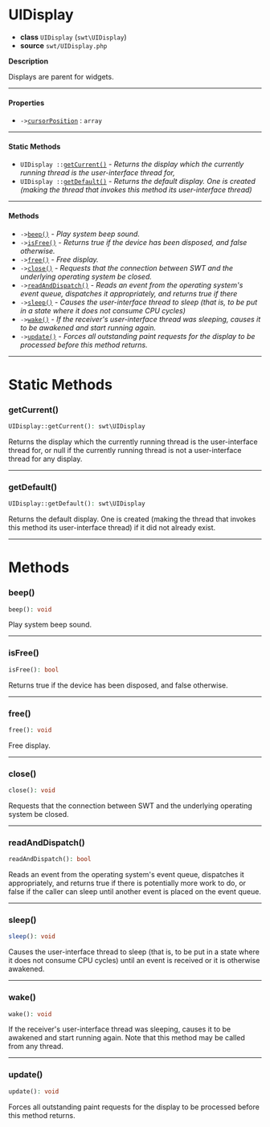 # UIDisplay

- **class** `UIDisplay` (`swt\UIDisplay`)
- **source** `swt/UIDisplay.php`

**Description**

Displays are parent for widgets.

---

#### Properties

- `->`[`cursorPosition`](#prop-cursorposition) : `array`

---

#### Static Methods

- `UIDisplay ::`[`getCurrent()`](#method-getcurrent) - _Returns the display which the currently running thread is the user-interface thread for,_
- `UIDisplay ::`[`getDefault()`](#method-getdefault) - _Returns the default display. One is created (making the thread that invokes this method its user-interface thread)_

---

#### Methods

- `->`[`beep()`](#method-beep) - _Play system beep sound._
- `->`[`isFree()`](#method-isfree) - _Returns true if the device has been disposed, and false otherwise._
- `->`[`free()`](#method-free) - _Free display._
- `->`[`close()`](#method-close) - _Requests that the connection between SWT and the underlying operating system be closed._
- `->`[`readAndDispatch()`](#method-readanddispatch) - _Reads an event from the operating system's event queue, dispatches it appropriately, and returns true if there_
- `->`[`sleep()`](#method-sleep) - _Causes the user-interface thread to sleep (that is, to be put in a state where it does not consume CPU cycles)_
- `->`[`wake()`](#method-wake) - _If the receiver's user-interface thread was sleeping, causes it to be awakened and start running again._
- `->`[`update()`](#method-update) - _Forces all outstanding paint requests for the display to be processed before this method returns._

---
# Static Methods

<a name="method-getcurrent"></a>

### getCurrent()
```php
UIDisplay::getCurrent(): swt\UIDisplay
```
Returns the display which the currently running thread is the user-interface thread for,
or null if the currently running thread is not a user-interface thread for any display.

---

<a name="method-getdefault"></a>

### getDefault()
```php
UIDisplay::getDefault(): swt\UIDisplay
```
Returns the default display. One is created (making the thread that invokes this method its user-interface thread)
if it did not already exist.

---
# Methods

<a name="method-beep"></a>

### beep()
```php
beep(): void
```
Play system beep sound.

---

<a name="method-isfree"></a>

### isFree()
```php
isFree(): bool
```
Returns true if the device has been disposed, and false otherwise.

---

<a name="method-free"></a>

### free()
```php
free(): void
```
Free display.

---

<a name="method-close"></a>

### close()
```php
close(): void
```
Requests that the connection between SWT and the underlying operating system be closed.

---

<a name="method-readanddispatch"></a>

### readAndDispatch()
```php
readAndDispatch(): bool
```
Reads an event from the operating system's event queue, dispatches it appropriately, and returns true if there
is potentially more work to do, or false if the caller can sleep until another event is placed on the event queue.

---

<a name="method-sleep"></a>

### sleep()
```php
sleep(): void
```
Causes the user-interface thread to sleep (that is, to be put in a state where it does not consume CPU cycles)
until an event is received or it is otherwise awakened.

---

<a name="method-wake"></a>

### wake()
```php
wake(): void
```
If the receiver's user-interface thread was sleeping, causes it to be awakened and start running again.
Note that this method may be called from any thread.

---

<a name="method-update"></a>

### update()
```php
update(): void
```
Forces all outstanding paint requests for the display to be processed before this method returns.